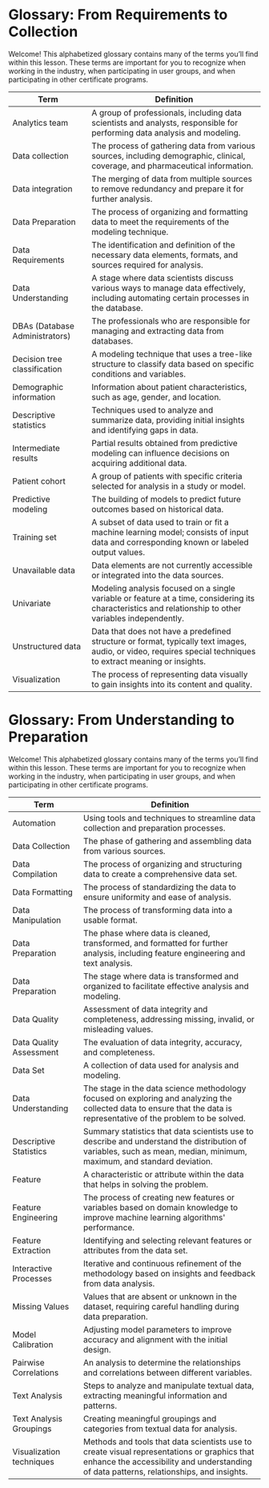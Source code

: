 # Glossary: From Requirements to Collection

Welcome! This alphabetized glossary contains many of the terms you’ll find within this lesson. These terms are important for you to recognize when working in the industry, when participating in user groups, and when participating in other certificate programs.

| **Term**                          | **Definition**                                                                                                                                                     |
|-----------------------------------|---------------------------------------------------------------------------------------------------------------------------------------------------------------------|
| Analytics team                    | A group of professionals, including data scientists and analysts, responsible for performing data analysis and modeling.                                            |
| Data collection                   | The process of gathering data from various sources, including demographic, clinical, coverage, and pharmaceutical information.                                      |
| Data integration                  | The merging of data from multiple sources to remove redundancy and prepare it for further analysis.                                                                 |
| Data Preparation                  | The process of organizing and formatting data to meet the requirements of the modeling technique.                                                                   |
| Data Requirements                 | The identification and definition of the necessary data elements, formats, and sources required for analysis.                                                      |
| Data Understanding               | A stage where data scientists discuss various ways to manage data effectively, including automating certain processes in the database.                              |
| DBAs (Database Administrators)    | The professionals who are responsible for managing and extracting data from databases.                                                                             |
| Decision tree classification      | A modeling technique that uses a tree-like structure to classify data based on specific conditions and variables.                                                   |
| Demographic information           | Information about patient characteristics, such as age, gender, and location.                                                                                       |
| Descriptive statistics            | Techniques used to analyze and summarize data, providing initial insights and identifying gaps in data.                                                             |
| Intermediate results              | Partial results obtained from predictive modeling can influence decisions on acquiring additional data.                                                             |
| Patient cohort                    | A group of patients with specific criteria selected for analysis in a study or model.                                                                               |
| Predictive modeling               | The building of models to predict future outcomes based on historical data.                                                                                         |
| Training set                      | A subset of data used to train or fit a machine learning model; consists of input data and corresponding known or labeled output values.                           |
| Unavailable data                  | Data elements are not currently accessible or integrated into the data sources.                                                                                     |
| Univariate                        | Modeling analysis focused on a single variable or feature at a time, considering its characteristics and relationship to other variables independently.            |
| Unstructured data                 | Data that does not have a predefined structure or format, typically text images, audio, or video, requires special techniques to extract meaning or insights.       |
| Visualization                     | The process of representing data visually to gain insights into its content and quality.                                                                            |


# Glossary: From Understanding to Preparation

Welcome! This alphabetized glossary contains many of the terms you’ll find within this lesson. These terms are important for you to recognize when working in the industry, when participating in user groups, and when participating in other certificate programs.

| **Term**                      | **Definition**                                                                                                                                                         |
|------------------------------|-------------------------------------------------------------------------------------------------------------------------------------------------------------------------|
| Automation                   | Using tools and techniques to streamline data collection and preparation processes.                                                                                      |
| Data Collection              | The phase of gathering and assembling data from various sources.                                                                                                         |
| Data Compilation             | The process of organizing and structuring data to create a comprehensive data set.                                                                                       |
| Data Formatting              | The process of standardizing the data to ensure uniformity and ease of analysis.                                                                                        |
| Data Manipulation            | The process of transforming data into a usable format.                                                                                                                   |
| Data Preparation             | The phase where data is cleaned, transformed, and formatted for further analysis, including feature engineering and text analysis.                                       |
| Data Preparation             | The stage where data is transformed and organized to facilitate effective analysis and modeling.                                                                         |
| Data Quality                 | Assessment of data integrity and completeness, addressing missing, invalid, or misleading values.                                                                         |
| Data Quality Assessment      | The evaluation of data integrity, accuracy, and completeness.                                                                                                             |
| Data Set                     | A collection of data used for analysis and modeling.                                                                                                                     |
| Data Understanding           | The stage in the data science methodology focused on exploring and analyzing the collected data to ensure that the data is representative of the problem to be solved.   |
| Descriptive Statistics       | Summary statistics that data scientists use to describe and understand the distribution of variables, such as mean, median, minimum, maximum, and standard deviation.   |
| Feature                      | A characteristic or attribute within the data that helps in solving the problem.                                                                                         |
| Feature Engineering          | The process of creating new features or variables based on domain knowledge to improve machine learning algorithms' performance.                                          |
| Feature Extraction           | Identifying and selecting relevant features or attributes from the data set.                                                                                             |
| Interactive Processes        | Iterative and continuous refinement of the methodology based on insights and feedback from data analysis.                                                                |
| Missing Values               | Values that are absent or unknown in the dataset, requiring careful handling during data preparation.                                                                    |
| Model Calibration            | Adjusting model parameters to improve accuracy and alignment with the initial design.                                                                                    |
| Pairwise Correlations        | An analysis to determine the relationships and correlations between different variables.                                                                                 |
| Text Analysis                | Steps to analyze and manipulate textual data, extracting meaningful information and patterns.                                                                            |
| Text Analysis Groupings      | Creating meaningful groupings and categories from textual data for analysis.                                                                                            |
| Visualization techniques     | Methods and tools that data scientists use to create visual representations or graphics that enhance the accessibility and understanding of data patterns, relationships, and insights. |
